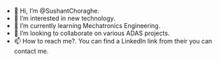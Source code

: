- 👋 Hi, I’m @SushantChoraghe.
- 👀 I’m interested in new technology.
- 🌱 I’m currently learning Mechatronics Engineering.
- 💞️ I’m looking to collaborate on various ADAS projects. 
- 📫 How to reach me?. You can find a LinkedIn link from their you can contact me.


